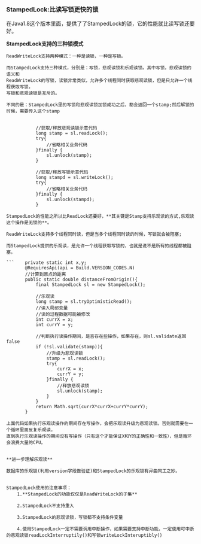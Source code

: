 ### StampedLock:比读写锁更快的锁

在Java1.8这个版本里面，提供了了StampedLock的锁，它的性能就比读写锁还要好。

**StampedLock支持的三种锁模式**

    ReadWriteLock支持两种模式：一种是读锁，一种是写锁。
    
    而StampedLock支持三种模式，分别是：写锁，悲观读锁和乐观读锁。其中写锁，悲观读锁的语义和
    ReadWriteLock的写锁，读锁非常类似，允许多个线程同时获取悲观读锁，但是只允许一个线程获取写锁，
    写锁和悲观读锁是互斥的。
    
    不同的是：StampedLock里的写锁和悲观读锁加锁成功之后，都会返回一个stamp;然后解锁的时候，需要传入这个stamp
    
```final StampedLock sl = new StampedLock();
           
           //获取/释放悲观读锁示意代码
           long stamp = sl.readLock();
           try{
               //省略相关业务代码
           }finally {
               sl.unlock(stamp);
           }
           
           //获取/释放写锁示意代码
           long stampd = sl.writeLock();
           try{
               //省略相关业务代码
           }finally {
               sl.unlock(stampd);
           }
           
StampedLock的性能之所以比ReadLock还要好，**其关键是Stamp支持乐观读的方式,乐观读这个操作是无锁的**。  

ReadWriteLock支持多个线程同时读，但是当多个线程同时读的时候，写锁就会被阻塞;

而StampedLock提供的乐观读，是允许一个线程获取写锁的，也就是说不是所有的线程都被阻塞。

```    private static int x,y;
       @RequiresApi(api = Build.VERSION_CODES.N)
       //计算到原点的距离
       public static double distanceFromOrigin(){
           final StampedLock sl = new StampedLock();
           
           //乐观读
           long stamp = sl.tryOptimisticRead();
           //读入局部变量
           //读的过程数据可能被修改
           int currX = x;
           int currY = y;
           
           //判断执行读操作期间，是否存在些操作，如果存在，则sl.validate返回false
           if (!sl.validate(stamp)){
               //升级为悲观读锁
               stamp = sl.readLock();
               try{
                   currX = x;
                   currY = y;
               }finally {
                   //释放悲观读锁
                   sl.unlock(stamp);
               }
           }
           return Math.sqrt(currX*currX+currY*currY);
       }

上面代码如果执行乐观读操作的期间存在写操作，会把乐观读升级为悲观读锁。否则就需要在一个循环里面反复乐观读，
直到执行乐观读操作的期间没有写操作（只有这个才能保证X和Y的正确性和一致性），但是循环会浪费大量的CPU。


**进一步理解乐观读**

数据库的乐观锁(利用version字段做验证)和StampedLock的乐观锁有异曲同工之妙。


StampedLock使用的注意事项：
    1.**StampedLock的功能仅仅是ReadWriteLock的子集**
    
    2.StampedLock不支持重入
    
    3.StampedLock的悲观读锁，写锁都不支持条件变量
    
    4.使用StampedLock一定不需要调用中断操作，如果需要支持中断功能，一定使用可中断的悲观读锁readLockInterruptily()和写锁writeLockInteruptibly()













    